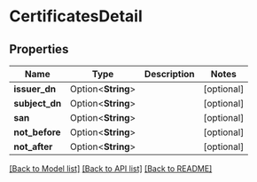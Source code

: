 # CertificatesDetail

## Properties

Name | Type | Description | Notes
------------ | ------------- | ------------- | -------------
**issuer_dn** | Option<**String**> |  | [optional]
**subject_dn** | Option<**String**> |  | [optional]
**san** | Option<**String**> |  | [optional]
**not_before** | Option<**String**> |  | [optional]
**not_after** | Option<**String**> |  | [optional]

[[Back to Model list]](../README.md#documentation-for-models) [[Back to API list]](../README.md#documentation-for-api-endpoints) [[Back to README]](../README.md)


